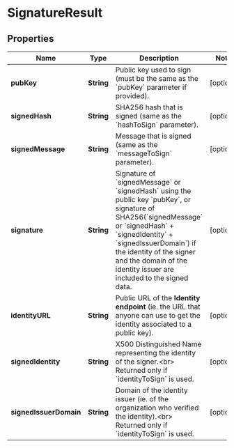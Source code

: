 

# SignatureResult

## Properties

Name | Type | Description | Notes
------------ | ------------- | ------------- | -------------
**pubKey** | **String** | Public key used to sign (must be the same as the &#x60;pubKey&#x60; parameter if provided). |  [optional]
**signedHash** | **String** | SHA256 hash that is signed (same as the &#x60;hashToSign&#x60; parameter). |  [optional]
**signedMessage** | **String** | Message that is signed (same as the &#x60;messageToSign&#x60; parameter). |  [optional]
**signature** | **String** | Signature of &#x60;signedMessage&#x60; or &#x60;signedHash&#x60; using the public key &#x60;pubKey&#x60;, or signature of SHA256(&#x60;signedMessage&#x60; or &#x60;signedHash&#x60; + &#x60;signedIdentity&#x60; + &#x60;signedIssuerDomain&#x60;) if the identity of the signer and the domain of the identity issuer are included to the signed data.  |  [optional]
**identityURL** | **String** | Public URL of the **Identity endpoint** (ie. the URL that anyone can use to get the identity associated to a public key).  |  [optional]
**signedIdentity** | **String** | X500 Distinguished Name representing the identity of the signer.&lt;br&gt; Returned only if &#x60;identityToSign&#x60; is used.  |  [optional]
**signedIssuerDomain** | **String** | Domain of the identity issuer (ie. of the organization who verified the identity).&lt;br&gt; Returned only if &#x60;identityToSign&#x60; is used.  |  [optional]



